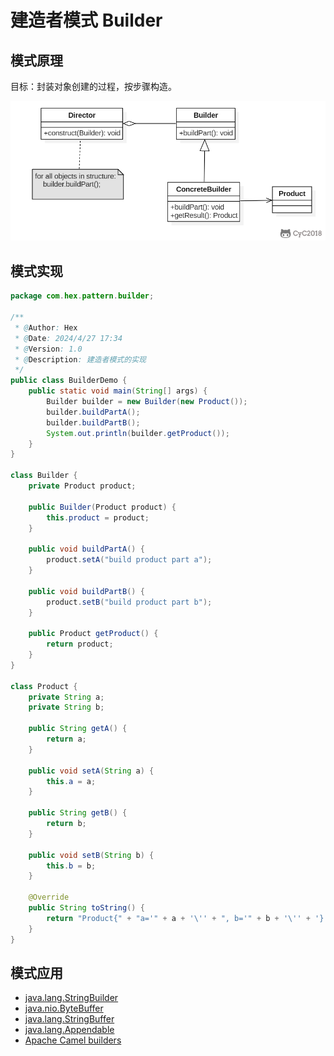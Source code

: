 # 建造者模式 Builder

## 模式原理

目标：封装对象创建的过程，按步骤构造。

![](../img/in-post/建造者模式.png)

## 模式实现

```java
package com.hex.pattern.builder;

/**
 * @Author: Hex
 * @Date: 2024/4/27 17:34
 * @Version: 1.0
 * @Description: 建造者模式的实现
 */
public class BuilderDemo {
    public static void main(String[] args) {
        Builder builder = new Builder(new Product());
        builder.buildPartA();
        builder.buildPartB();
        System.out.println(builder.getProduct());
    }
}

class Builder {
    private Product product;

    public Builder(Product product) {
        this.product = product;
    }

    public void buildPartA() {
        product.setA("build product part a");
    }

    public void buildPartB() {
        product.setB("build product part b");
    }

    public Product getProduct() {
        return product;
    }
}

class Product {
    private String a;
    private String b;

    public String getA() {
        return a;
    }

    public void setA(String a) {
        this.a = a;
    }

    public String getB() {
        return b;
    }

    public void setB(String b) {
        this.b = b;
    }

    @Override
    public String toString() {
        return "Product{" + "a='" + a + '\'' + ", b='" + b + '\'' + '}';
    }
}
```

## 模式应用

- [java.lang.StringBuilder](http://docs.oracle.com/javase/8/docs/api/java/lang/StringBuilder.html)
- [java.nio.ByteBuffer](http://docs.oracle.com/javase/8/docs/api/java/nio/ByteBuffer.html#put-byte-)
- [java.lang.StringBuffer](http://docs.oracle.com/javase/8/docs/api/java/lang/StringBuffer.html#append-boolean-)
- [java.lang.Appendable](http://docs.oracle.com/javase/8/docs/api/java/lang/Appendable.html)
- [Apache Camel builders](https://github.com/apache/camel/tree/0e195428ee04531be27a0b659005e3aa8d159d23/camel-core/src/main/java/org/apache/camel/builder)
